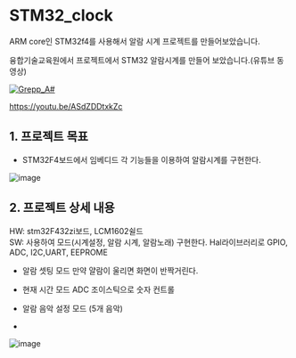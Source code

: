 # STM32_clock
ARM core인 STM32f4를 사용해서 알람 시계 프로젝트를 만들어보았습니다. 

 융합기술교육원에서 프로젝트에서 STM32 알람시계를 만들어 보았습니다.(유튜브 동영상)

 [![Grepp_A#](http://img.youtube.com/vi/ASdZDDtxkZc/0.jpg)]( https://youtu.be/ASdZDDtxkZc) 

https://youtu.be/ASdZDDtxkZc

## 1. 프로젝트 목표
- STM32F4보드에서 임베디드 각 기능들을 이용하여 알람시계를 구현한다.

![image](https://user-images.githubusercontent.com/81784631/135090650-4fdbfe6f-7d0c-40af-844c-9b4d829da39e.png)


## 2. 프로젝트 상세 내용
HW: stm32F432zi보드, LCM1602쉴드  
SW: 사용하여 모드(시계설정, 알람 시계, 알람노래) 구현한다. Hal라이브러리로 GPIO, ADC, I2C,UART, EEPROME

- 알람 셋팅 모드
    만약 얄람이 울리면 화면이 반짝거린다.
- 현재 시간 모드
    ADC 조이스틱으로 숫자 컨트롤
- 알람 음악 설정 모드 (5개 음악)
  
- 
![image](https://user-images.githubusercontent.com/81784631/135090735-d21209f8-27ab-4538-b80f-efc94f07edd8.png)
